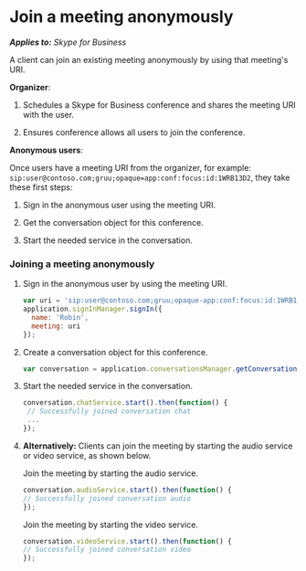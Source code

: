 
# Join a meeting anonymously


 _**Applies to:** Skype for Business_

A client can join an existing meeting anonymously by using that meeting's URI.

 **Organizer**:

1. Schedules a Skype for Business conference and shares the meeting URI with the user.
    
2. Ensures conference allows all users to join the conference.
    
**Anonymous users**:

Once users have a meeting URI from the organizer, for example: `sip:user@contoso.com;gruu;opaque=app:conf:focus:id:1WRB13D2`, they take these first steps:

1. Sign in the anonymous user using the meeting URI.
    
2. Get the conversation object for this conference.
    
3. Start the needed service in the conversation.
 
### Joining a meeting anonymously


1. Sign in the anonymous user by using the meeting URI.

   ```js
   var uri = 'sip:user@contoso.com;gruu;opaque-app:conf:focus:id:1WRB13D2';
   application.signInManager.signIn({
     name: 'Robin',
     meeting: uri
   });
   ```

2. Create a conversation object for this conference.

   ```js
   var conversation = application.conversationsManager.getConversationByUri(uri);
   ```

3. Start the needed service in the conversation.

   ```js
   conversation.chatService.start().then(function() {
    // Successfully joined conversation chat
    ...
   });
   ```

4. **Alternatively:** Clients can join the meeting by starting the audio service or video service, as shown below.

   Join the meeting by starting the audio service.
  
   ```js
   conversation.audioService.start().then(function() {
   // Successfully joined conversation audio
   });
   ```

   Join the meeting by starting the video service.
  
   ```js
   conversation.videoService.start().then(function() {
   // Successfully joined conversation video
   });
   ```

